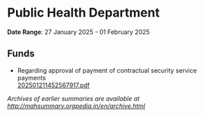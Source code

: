 # Public Health Department

**Date Range**: 27 January 2025 - 01 February 2025


## Funds
- Regarding approval of payment of contractual security service payments\
  [202501211452567917.pdf](https://gr.maharashtra.gov.in/Site/Upload/Government%20Resolutions/English/202501211452567917.pdf)


*Archives of earlier summaries are available at http://mahsummary.orgpedia.in/en/archive.html*